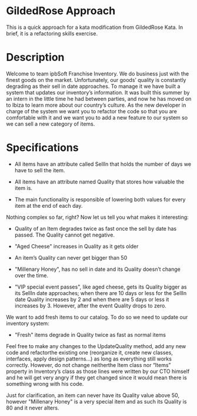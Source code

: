 # GildedRose Approach
This is a quick approach for a kata modification from GildedRose Kata. In brief, it is a refactoring skills exercise.

# Description

Welcome to team ipbSoft Franchise Inventory. We do business just with the finest goods on the market. Unfortunately, our goods’ quality is constantly degrading as their sell in date approaches. To manage it we have built a system that updates our inventory’s information. It was built this summer by an intern in the little time he had between parties, and now he has moved on to Ibiza to learn more about our country’s culture. As the new developer in charge of the system we want you to refactor the code so that you are comfortable with it and we want you to add a new feature to our system so we can sell a new category of items.

# Specifications

- All items have an attribute called SellIn that holds the number of days we have to sell the item.

- All items have an attribute named Quality that stores how valuable the item is.

- The main functionality is responsible of lowering both values for every item at the end of each day.

Nothing complex so far, right? Now let us tell you what makes it interesting:

- Quality of an Item degrades twice as fast once the sell by date has passed. The Quality cannot get negative.

- "Aged Cheese" increases in Quality as it gets older

- An item’s Quality can never get bigger than 50

- "Millenary Honey", has no sell in date and its Quality doesn’t change over the time.

- "VIP special event passes", like aged cheese, gets its Quality bigger as its SellIn date approaches; when there are 10 days or less for the SellIn date Quality increases by 2 and when there are 5 days or less it increases by 3. However, after the event Quality drops to zero.


We want to add fresh items to our catalog. To do so we need to update our inventory system:

- "Fresh" items degrade in Quality twice as fast as normal items


Feel free to make any changes to the UpdateQuality method, add any new code and refactorthe existing one (reorganize it, create new classes, interfaces, apply design patterns...) as long as everything still works correctly. However, do not change neitherthe Item class nor “Items” property in Inventory’s class as those lines were written by our CTO himself and he will get very angry if they get changed since it would mean there is something wrong with his code.

Just for clarification, an item can never have its Quality value above 50, however "Millenary Honey" is a very special item and as such its Quality is 80 and it never alters.
